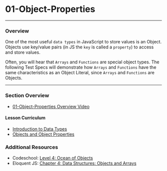 # 01-Object-Properties

<hr>

### Overview

One of the most useful `data types` in JavaScript to store values is an Object.  Objects use key/value pairs (in JS the `key` is called a `property`) to access and store values. 

Often, you will hear that `Arrays` and `Functions` are special object types.  The following Test Specs will demonstrate how `Arrays` and `Functions` have the same characteristics as an Object Literal, since `Arrays` and `Functions` are Objects. 

<hr>

### Section Overview

- [01-Object-Properties Overview Video](https://youtu.be/kSSjUWQjjPQ)

#### Lesson Curriculum

 - [Introduction to Data Types](https://learn.fullstackacademy.com/workshop/57a21d1d39616e0300f91dd6/content/57acce87b95bba03002d5f69/text)
 - [Objects and Object Properties](https://learn.fullstackacademy.com/workshop/57a21d1d39616e0300f91dd6/content/57acceacfaa89d0300dbb774/text)

### Additional Resources

- Codeschool: [Level 4: Ocean of Objects](http://javascript-roadtrip-part3.codeschool.com/levels/4)
- Eloquent JS: [Chapter 4: Data Structures: Objects and Arrays](http://eloquentjavascript.net/04_data.html)

